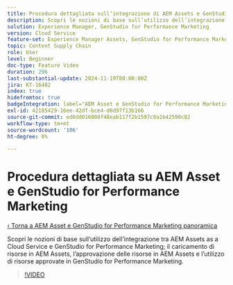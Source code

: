 ```yaml
---
title: Procedura dettagliata sull’integrazione di AEM Assets e GenStudio for Performance Marketing
description: Scopri le nozioni di base sull’utilizzo dell’integrazione AEM Assets e GenStudio for Performance Marketing; caricamento di risorse in AEM Assets, approvazione delle risorse in AEM Assets e utilizzo di risorse approvate in GenStudio for Performance Marketing.
solution: Experience Manager, GenStudio for Performance Marketing
version: Cloud Service
feature-set: Experience Manager Assets, GenStudio for Performance Marketing
topic: Content Supply Chain
role: User
level: Beginner
doc-type: Feature Video
duration: 296
last-substantial-update: 2024-11-19T00:00:00Z
jira: KT-16482
index: true
hidefromtoc: true
badgeIntegration: label="AEM Asset e GenStudio for Performance Marketing" type="positive"
exl-id: 42185429-16ee-42df-bce4-d6d97f13b166
source-git-commit: ed6dd016008f48eab117f2b1597c0a1b42590c82
workflow-type: tm+mt
source-wordcount: '106'
ht-degree: 0%

---
```


# Procedura dettagliata su AEM Asset e GenStudio for Performance Marketing

[‹ Torna a AEM Asset e GenStudio for Performance Marketing panoramica](./overview.md)

Scopri le nozioni di base sull’utilizzo dell’integrazione tra AEM Assets as a Cloud Service e GenStudio for Performance Marketing; il caricamento di risorse in AEM Assets, l’approvazione delle risorse in AEM Assets e l’utilizzo di risorse approvate in GenStudio for Performance Marketing.

>[!VIDEO](https://video.tv.adobe.com/v/3439264/?learn=on)

